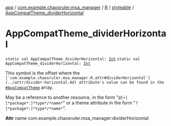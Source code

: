 [app](../../../index.md) / [com.example.chaosruler.msa_manager](../../index.md) / [R](../index.md) / [styleable](index.md) / [AppCompatTheme_dividerHorizontal](.)

# AppCompatTheme_dividerHorizontal

`static val AppCompatTheme_dividerHorizontal: `[`Int`](https://kotlinlang.org/api/latest/jvm/stdlib/kotlin/-int/index.html)
`static val AppCompatTheme_dividerHorizontal: `[`Int`](https://kotlinlang.org/api/latest/jvm/stdlib/kotlin/-int/index.html)

This symbol is the offset where the ``[`com.example.chaosruler.msa_manager.R.attr#dividerHorizontal`](../attr/divider-horizontal.md) attribute's value can be found in the ``[`#AppCompatTheme`](-app-compat-theme.md) array.

May be a reference to another resource, in the form "`@[+][*package*:]*type*/*name*`" or a theme attribute in the form "`?[*package*:]*type*/*name*`".

**Attr**
name com.example.chaosruler.msa_manager:dividerHorizontal


